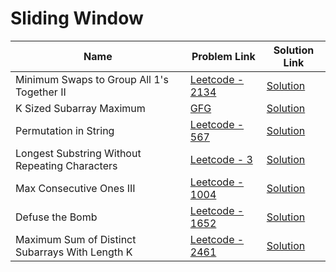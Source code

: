 # Sliding Window


| Name       | Problem Link                       | Solution Link                      |
|--------------------|------------------------------------|-----------------------------------|
| Minimum Swaps to Group All 1's Together II          | [Leetcode - 2134](https://leetcode.com/problems/minimum-swaps-to-group-all-1s-together-ii)                | [Solution](https://github.com/moinhameed27/Ultimate-DSA/blob/main/Sliding%20Window/Minimum%20Swaps%20to%20Group%20All%201's%20Together%20II.cpp)              |
| K Sized Subarray Maximum          | [GFG](https://www.geeksforgeeks.org/problems/maximum-of-all-subarrays-of-size-k3101/1)                | [Solution](https://github.com/moinhameed27/Ultimate-DSA/blob/main/Sliding%20Window/K%20Sized%20Subarray%20Maximum.cpp)              | 
| Permutation in String          | [Leetcode - 567](https://leetcode.com/problems/permutation-in-string/description/)                | [Solution](https://github.com/moinhameed27/Ultimate-DSA/blob/main/Sliding%20Window/Permutation%20in%20String.cpp)              | 
| Longest Substring Without Repeating Characters          | [Leetcode - 3](https://leetcode.com/problems/longest-substring-without-repeating-characters/description/)                | [Solution](https://github.com/moinhameed27/Ultimate-DSA/blob/main/Sliding%20Window/Longest%20Substring%20Without%20Repeating%20Characters.cpp)              | 
| Max Consecutive Ones III          | [Leetcode - 1004](https://leetcode.com/problems/max-consecutive-ones-iii/description/)                | [Solution](https://github.com/moinhameed27/Ultimate-DSA/blob/main/Sliding%20Window/Max%20Consecutive%20Ones%20III.cpp)              | 
| Defuse the Bomb          | [Leetcode - 1652](https://leetcode.com/problems/defuse-the-bomb/description/)                | [Solution](https://github.com/moinhameed27/Ultimate-DSA/blob/main/Sliding%20Window/Defuse%20the%20Bomb.cpp)              | 
| Maximum Sum of Distinct Subarrays With Length K          | [Leetcode - 2461](https://leetcode.com/problems/maximum-sum-of-distinct-subarrays-with-length-k/description/)                | [Solution](https://github.com/moinhameed27/Ultimate-DSA/blob/main/Sliding%20Window/Maximum%20Sum%20of%20Distinct%20Subarrays%20With%20Length%20K.cpp)              | 
